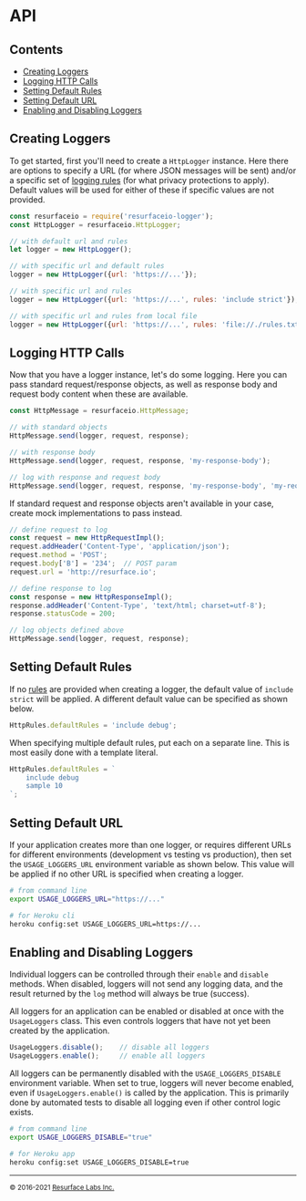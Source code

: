 # API

## Contents

<ul>
<li><a href="#creating_loggers">Creating Loggers</a></li>
<li><a href="#logging_http">Logging HTTP Calls</a></li>
<li><a href="#setting_default_rules">Setting Default Rules</a></li>
<li><a href="#setting_default_url">Setting Default URL</a></li>
<li><a href="#enabling_and_disabling_loggers">Enabling and Disabling Loggers</a></li>
</ul>

<a name="creating_loggers" ></a>

## Creating Loggers 

To get started, first you'll need to create a `HttpLogger` instance. Here there are options to specify a URL (for where JSON 
messages will be sent) and/or a specific set of <a href="https://resurface.io/rules.html">logging rules</a> (for what privacy 
protections to apply). Default values will be used for either of these if specific values are not provided.

```js
const resurfaceio = require('resurfaceio-logger');
const HttpLogger = resurfaceio.HttpLogger;

// with default url and rules
let logger = new HttpLogger();

// with specific url and default rules
logger = new HttpLogger({url: 'https://...'});

// with specific url and rules
logger = new HttpLogger({url: 'https://...', rules: 'include strict'});

// with specific url and rules from local file
logger = new HttpLogger({url: 'https://...', rules: 'file://./rules.txt'});
```

<a name="logging_http"/></a>

## Logging HTTP Calls

Now that you have a logger instance, let's do some logging. Here you can pass standard request/response objects, as well
as response body and request body content when these are available. 

```js
const HttpMessage = resurfaceio.HttpMessage;

// with standard objects
HttpMessage.send(logger, request, response);

// with response body
HttpMessage.send(logger, request, response, 'my-response-body');

// log with response and request body
HttpMessage.send(logger, request, response, 'my-response-body', 'my-request-body');
```

If standard request and response objects aren't available in your case, create mock implementations to pass instead.

```js
// define request to log
const request = new HttpRequestImpl();
request.addHeader('Content-Type', 'application/json');
request.method = 'POST';
request.body['B'] = '234';  // POST param
request.url = 'http://resurface.io';

// define response to log
const response = new HttpResponseImpl();
response.addHeader('Content-Type', 'text/html; charset=utf-8');
response.statusCode = 200;

// log objects defined above
HttpMessage.send(logger, request, response);
```

<a name="setting_default_rules"/></a>

## Setting Default Rules

If no <a href="https://resurface.io/rules.html">rules</a> are provided when creating a logger, the default value of 
`include strict` will be applied. A different default value can be specified as shown below.

```js
HttpRules.defaultRules = 'include debug';
```

When specifying multiple default rules, put each on a separate line. This is most easily done with a template literal.

```js
HttpRules.defaultRules = `
    include debug
    sample 10
`;
```

<a name="setting_default_url"/></a>

## Setting Default URL

If your application creates more than one logger, or requires different URLs for different environments (development vs
testing vs production), then set the `USAGE_LOGGERS_URL` environment variable as shown below. This value will be applied if no
other URL is specified when creating a logger.

```bash
# from command line
export USAGE_LOGGERS_URL="https://..."

# for Heroku cli
heroku config:set USAGE_LOGGERS_URL=https://...
```

<a name="enabling_and_disabling_loggers"/></a>

## Enabling and Disabling Loggers

Individual loggers can be controlled through their `enable` and `disable` methods. When disabled, loggers will
not send any logging data, and the result returned by the `log` method will always be true (success).

All loggers for an application can be enabled or disabled at once with the `UsageLoggers` class. This even controls
loggers that have not yet been created by the application.

```js
UsageLoggers.disable();    // disable all loggers
UsageLoggers.enable();     // enable all loggers
```

All loggers can be permanently disabled with the `USAGE_LOGGERS_DISABLE` environment variable. When set to true,
loggers will never become enabled, even if `UsageLoggers.enable()` is called by the application. This is primarily 
done by automated tests to disable all logging even if other control logic exists. 

```bash
# from command line
export USAGE_LOGGERS_DISABLE="true"

# for Heroku app
heroku config:set USAGE_LOGGERS_DISABLE=true
```

---
<small>&copy; 2016-2021 <a href="https://resurface.io">Resurface Labs Inc.</a></small>

